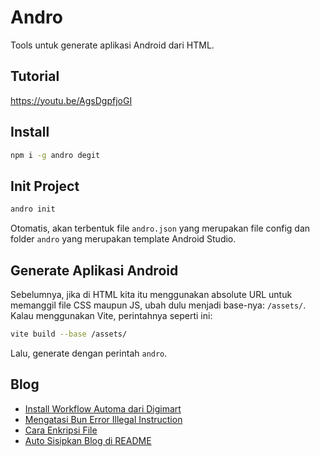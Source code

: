 # Andro

Tools untuk generate aplikasi Android dari HTML.

## Tutorial

https://youtu.be/AgsDgpfjoGI

## Install

```bash
npm i -g andro degit
```

## Init Project

```bash
andro init
```

Otomatis, akan terbentuk file `andro.json` yang merupakan file config dan folder `andro` yang merupakan template Android Studio.

## Generate Aplikasi Android

Sebelumnya, jika di HTML kita itu menggunakan absolute URL untuk memanggil file CSS maupun JS, ubah dulu menjadi base-nya: `/assets/`. Kalau menggunakan Vite, perintahnya seperti ini:

```bash
vite build --base /assets/
```

Lalu, generate dengan perintah `andro`.

<!-- blog start -->
## Blog

- [Install Workflow Automa dari Digimart](https://github.zenia.my.id/tulisan/digimart)
- [Mengatasi Bun Error Illegal Instruction](https://github.zenia.my.id/tulisan/bun)
- [Cara Enkripsi File](https://github.zenia.my.id/tulisan/enkripsi)
- [Auto Sisipkan Blog di README](https://github.zenia.my.id/tulisan/readme)
<!-- blog end -->
